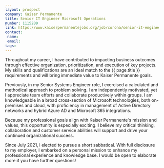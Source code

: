 ```yaml
---
layout: prospect
company: Kaiser Permanente
title: Senior IT Engineer Microsoft Operations
number: 1115289
link: https://www.kaiserpermanentejobs.org/job/corona/senior-it-engineer-microsoft-operations/641/37366620288
contact:
 name: 
 email: 
tags: 
---
```


Throughout my career, I have contributed to impacting business outcomes through effective organization, prioritization, and execution of key projects. My skills and qualifications are an ideal match to the {{ page.title }} requirements and will bring immediate value to Kaiser Permanente goals.

Previously, in my Senior Systems Engineer role, I exercised a calculated and methodical approach to problem solving. I am independently motivated, yet I appreciate team efforts and collaborate productively within groups. I am knowledgeable in a broad cross-section of Microsoft technologies, both on-premises and cloud, with proficiency in management of Active Directory networks and hybrid Azure AD and Microsoft 365 integrations.

Because my professional goals align with Kaiser Permanente's mission and values, this opportunity is especially exciting. I believe my critical thinking, collaboration and customer service abilities will support and drive your continued organizational success.

Since July 2021, I elected to pursue a short sabbatical. With full disclosure to my employer, I embarked on a personal mission to enhance my professional experience and knowledge base. I would be open to elaborate more if you have further questions!
